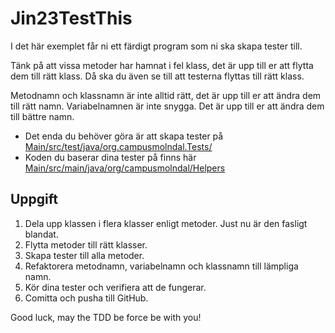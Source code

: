 # Jin23TestThis

I det här exemplet får ni ett färdigt program som ni ska skapa tester till.

Tänk på att vissa metoder har hamnat i fel klass, det är upp till er att flytta dem till rätt klass. Då ska du även se till att testerna flyttas till rätt klass.

Metodnamn och klassnamn är inte alltid rätt, det är upp till er att ändra dem till rätt namn. Variabelnamnen är inte snygga. Det är upp till er att ändra dem till bättre namn.

+ Det enda du behöver göra är att skapa tester på [Main/src/test/java/org.campusmolndal.Tests/](./Main/src/test/java/org/campusmolndal/Tests/HelperTest.java)
+ Koden du baserar dina tester på finns här [Main/src/main/java/org/campusmolndal/Helpers](.//Main/src/main/java/org/campusmolndal/Helpers)

## Uppgift

1. Dela upp klassen i flera klasser enligt metoder. Just nu är den fasligt blandat.
2. Flytta metoder till rätt klasser.
3. Skapa tester till alla metoder.
4. Refaktorera metodnamn, variabelnamn och klassnamn till lämpliga namn.
5. Kör dina tester och verifiera att de fungerar.
6. Comitta och pusha till GitHub.

Good luck, may the TDD be force be with you!

